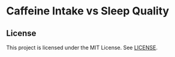 # Caffeine Intake vs Sleep Quality

## License

This project is licensed under the MIT License. See [LICENSE](./LICENSE).
